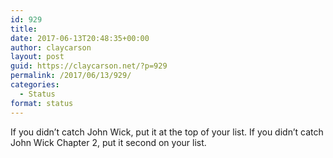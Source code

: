 ```yaml
---
id: 929
title: 
date: 2017-06-13T20:48:35+00:00
author: claycarson
layout: post
guid: https://claycarson.net/?p=929
permalink: /2017/06/13/929/
categories:
  - Status
format: status
---
```

If you didn&#8217;t catch John Wick, put it at the top of your list. If you didn&#8217;t catch John Wick Chapter 2, put it second on your list.